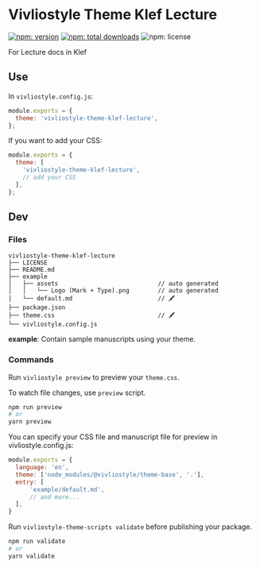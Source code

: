 # Vivliostyle Theme Klef Lecture

[![npm: version](https://flat.badgen.net/npm/v/vivliostyle-theme-klef-lecture)](https://npmjs.com/package/vivliostyle-theme-klef-lecture)
[![npm: total downloads](https://flat.badgen.net/npm/dt/vivliostyle-theme-klef-lecture)](https://npmjs.com/package/vivliostyle-theme-klef-lecture)
![npm: license](https://flat.badgen.net/npm/license/vivliostyle-theme-klef-lecture)

For Lecture docs in Klef

## Use

In `vivliostyle.config.js`:

```js
module.exports = {
  theme: 'vivliostyle-theme-klef-lecture',
};
```

If you want to add your CSS:

```js
module.exports = {
  theme: [
    'vivliostyle-theme-klef-lecture',
    // add your CSS 
  ],
};
```

## Dev

### Files

```
vivliostyle-theme-klef-lecture
├── LICENSE
├── README.md
├── example
│   ├── assets                            // auto generated
│   │   └── Logo (Mark + Type).png        // auto generated
│   └── default.md                        // 🖋
├── package.json
├── theme.css                             // 🖋
└── vivliostyle.config.js
```

**example**: Contain sample manuscripts using your theme.

### Commands

Run `vivliostyle preview` to preview your `theme.css`.

To watch file changes, use `preview` script.

```bash
npm run preview
# or
yarn preview
```

You can specify your CSS file and manuscript file for preview in vivliostyle.config.js:

```js
module.exports = {
  language: 'en',
  theme: ['node_modules/@vivliostyle/theme-base', '.'],
  entry: [
      'example/default.md',
      // and more...
  ],
}
```

Run `vivliostyle-theme-scripts validate` before publishing your package.

```bash
npm run validate
# or
yarn validate
```
